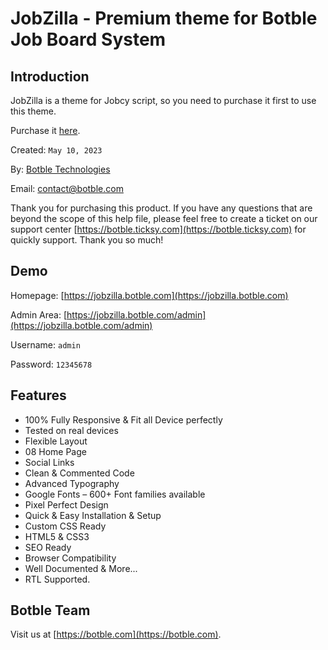 # JobZilla - Premium theme for Botble Job Board System

## Introduction

JobZilla is a theme for Jobcy script, so you need to purchase it first to use this theme.

Purchase it [here](https://botble.com/go/jobcy).

Created: `May 10, 2023`

By: [Botble Technologies](https://botble.com)

Email: [contact@botble.com](mailto:contact@botble.com)

Thank you for purchasing this product. If you have any questions that are beyond the scope of this help file,
please feel free to create a ticket on our support center [https://botble.ticksy.com](https://botble.ticksy.com) for
quickly support. Thank you so much!

## Demo

Homepage: [https://jobzilla.botble.com](https://jobzilla.botble.com)

Admin Area: [https://jobzilla.botble.com/admin](https://jobzilla.botble.com/admin)

Username: `admin`

Password: `12345678`

## Features

- 100% Fully Responsive & Fit all Device perfectly
- Tested on real devices
- Flexible Layout
- 08 Home Page
- Social Links
- Clean & Commented Code
- Advanced Typography
- Google Fonts – 600+ Font families available
- Pixel Perfect Design
- Quick & Easy Installation & Setup
- Custom CSS Ready
- HTML5 & CSS3
- SEO Ready
- Browser Compatibility
- Well Documented & More...
- RTL Supported.

## Botble Team

Visit us at [https://botble.com](https://botble.com).
